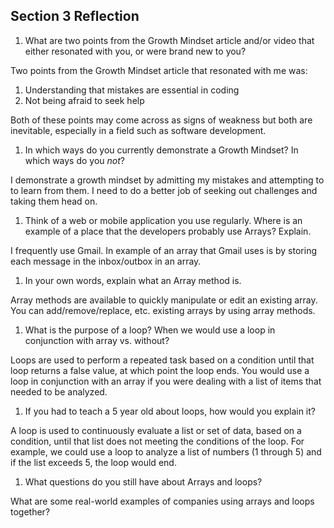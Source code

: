 ## Section 3 Reflection

1. What are two points from the Growth Mindset article and/or video that either resonated with you, or were brand new to you?

Two points from the Growth Mindset article that resonated with me was:

  1. Understanding that mistakes are essential in coding
  1. Not being afraid to seek help

Both of these points may come across as signs of weakness but both are inevitable, especially in a field such as software development.

1. In which ways do you currently demonstrate a Growth Mindset? In which ways do you _not_?

I demonstrate a growth mindset by admitting my mistakes and attempting to to learn from them.  I need to do a better job of seeking out challenges and taking them head on.

1. Think of a web or mobile application you use regularly. Where is an example of a place that the developers probably use Arrays? Explain.

I frequently use Gmail.  In example of an array that Gmail uses is by storing each message in the inbox/outbox in an array.

1. In your own words, explain what an Array method is.

Array methods are available to quickly manipulate or edit an existing array.  You can add/remove/replace, etc. existing arrays by using array methods.

1. What is the purpose of a loop? When we would use a loop in conjunction with array vs. without?

Loops are used to perform a repeated task based on a condition until that loop returns a false value, at which point the loop ends.  You would use a loop in conjunction with an array if you were dealing with a list of items that needed to be analyzed.   

1. If you had to teach a 5 year old about loops, how would you explain it?

A loop is used to continuously evaluate a list or set of data, based on a condition, until that list does not meeting the conditions of the loop.  For example, we could use a loop to analyze a list of numbers (1 through 5) and if the list exceeds 5, the loop would end.

1. What questions do you still have about Arrays and loops?

What are some real-world examples of companies using arrays and loops together?
